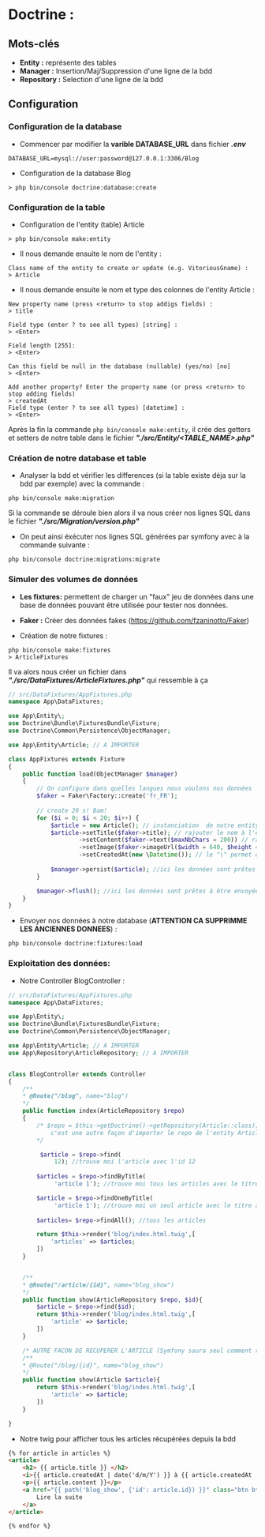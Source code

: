 # Doctrine :

## Mots-clés
- **Entity :** représente des tables 
- **Manager :** Insertion/Maj/Suppression d'une ligne de la bdd
- **Repository :** Selection d'une ligne de la bdd

## Configuration


### Configuration de la database

- Commencer par modifier la **varible DATABASE_URL** dans fichier ***.env***

```
DATABASE_URL=mysql://user:password@127.0.0.1:3306/Blog
```

- Configuration de la database Blog

```shell
> php bin/console doctrine:database:create
```

### Configuration de la table

- Configuration de l'entity (table) Article
    
```shell
> php bin/console make:entity
```

- Il nous demande ensuite le nom de l'entity  : 
```shell
Class name of the entity to create or update (e.g. VitoriousGname) :
> Article
```

- Il nous demande ensuite le nom et type des colonnes de l'entity Article : 

```shell
New property name (press <return> to stop addigs fields) :
> title

Field type (enter ? to see all types) [string] :
> <Enter>

Field length [255]:
> <Enter>

Can this field be null in the database (nullable) (yes/no) [no]
> <Enter>

Add another property? Enter the property name (or press <return> to stop adding fields)
> createdAt
Field type (enter ? to see all types) [datetime] :
> <Enter>
```

Après la fin la commande ``php bin/console make:entity``, il crée des getters et setters de notre table dans le fichier ***"./src/Entity/<TABLE_NAME>.php"***

### Création de notre database et table

- Analyser la bdd et vérifier les differences (si la table existe déja sur la bdd par exemple) avec la commande :

```shell
php bin/console make:migration

```

Si la commande se déroule bien alors il va nous créer nos lignes SQL dans le fichier ***"./src/Migration/version.php"***

- On peut ainsi éxécuter nos lignes SQL générées par symfony avec à la commande suivante :

```shell
php bin/console doctrine:migrations:migrate
```

### Simuler des volumes de données


- **Les fixtures:** permettent de charger un "faux" jeu de données dans une base de données pouvant être utilisée pour tester nos données.
- **Faker :** Créer des données fakes (https://github.com/fzaninotto/Faker)

- Création de notre fixtures :

```shell
php bin/console make:fixtures
> ArticleFixtures
```

Il va alors nous créer un fichier dans ***"./src/DataFixtures/ArticleFixtures.php"*** qui ressemble à ça 

```php
// src/DataFixtures/AppFixtures.php
namespace App\DataFixtures;

use App\Entity\;
use Doctrine\Bundle\FixturesBundle\Fixture;
use Doctrine\Common\Persistence\ObjectManager;

use App\Entity\Article; // A IMPORTER

class AppFixtures extends Fixture
{
    public function load(ObjectManager $manager)
    {
        // On configure dans quelles langues nous voulons nos données
        $faker = Faker\Factory::create('fr_FR');
        
        // create 20 s! Bam!
        for ($i = 0; $i < 20; $i++) {
            $article = new Article(); // instanciation  de notre entity Article
            $article->setTitle($faker->title); // rajouter le nom à l'entity Article
                    ->setContent($faker->text($maxNbChars = 200)) // rajouter le contenu à l'entity Article
                    ->setImage($faker->imageUrl($width = 640, $height = 480)) // rajouter un lien d'image à l'entity Article
                    ->setCreatedAt(new \Datetime()); // le "\" permet de dire à symfony que la classe Datetime appartient au namespace global de php
            
            $manager->persist($article); //ici les données sont prêtes à être exportées
        }

        $manager->flush(); //ici les données sont prêtes à être envoyées à la bdd
    }
}
```

- Envoyer nos données à notre database (**ATTENTION CA SUPPRIMME LES ANCIENNES DONNEES**) :

```shell
php bin/console doctrine:fixtures:load
```

### Exploitation des données:

- Notre Controller BlogController :

```php
// src/DataFixtures/AppFixtures.php
namespace App\DataFixtures;

use App\Entity\;
use Doctrine\Bundle\FixturesBundle\Fixture;
use Doctrine\Common\Persistence\ObjectManager;

use App\Entity\Article; // A IMPORTER
use App\Repository\ArticleRepository; // A IMPORTER


class BlogController extends Controller
{
    /**
    * @Route("/blog", name="blog")
    */
    public function index(ArticleRepository $repo)
    {
        /* $repo = $this->getDoctrine()->getRepository(Article::class); 
            c'est une autre façon d'importer le repo de l'entity Article
        */

         $article = $repo->find(
             12); //trouve moi l'article avec l'id 12
        
        $articles = $repo->findByTitle(
             'article 1'); //trouve moi tous les articles avec le titre article 1

        $article = $repo->findOneByTitle(
             'article 1'); //trouve moi un seul article avec le titre article 1 (prend le 1er)
        
        $articles= $repo->findAll(); //tous les articles

        return $this->render('blog/index.html.twig',[
            'articles' => $articles;
        ])
    }


    /**
    * @Route("/article/{id}", name="blog_show")
    */
    public function show(ArticleRepository $repo, $id){
        $article = $repo->find($id);
        return $this->render('blog/index.html.twig',[
            'article' => $article;
        ])
    }

    /* AUTRE FACON DE RECUPERER L'ARTICLE (Symfony saura seul comment récupérer l'article)
    /**
    * @Route("/blog/{id}", name="blog_show")
    */
    public function show(Article $article){
        return $this->render('blog/index.html.twig',[
            'article' => $article;
        ])
    }

}
```


- Notre twig pour afficher tous les articles récupérées depuis la bdd

```html
{% for article in articles %}
<article>
    <h2> {{ article.title }} </h2>
    <i>{{ article.createdAt | date('d/m/Y') }} à {{ article.createdAt | date('H:i') }}</i> <!-- on pipe l'output avec un filter -->
    <p>{{ article.content }}</p>
    <a href="{{ path('blog_show', {'id': article.id}) }}" class="btn btn-primary"> <!-- récupération by id (voir la fonction show() -->
        Lire la suite
    </a>
</article>

{% endfor %}
```
